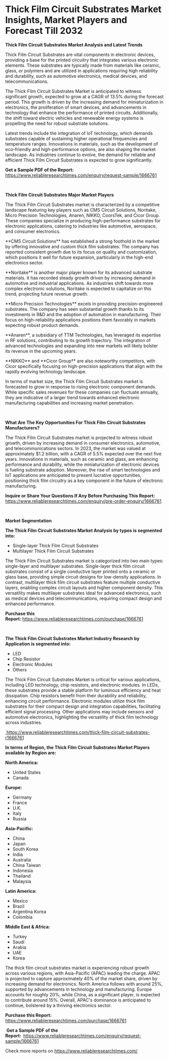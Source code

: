 <p><h1>Thick Film Circuit Substrates Market Insights, Market Players and Forecast Till 2032</h1></p><p><strong>Thick Film Circuit Substrates Market Analysis and Latest Trends</strong></p>
<p><p>Thick Film Circuit Substrates are vital components in electronic devices, providing a base for the printed circuitry that integrates various electronic elements. These substrates are typically made from materials like ceramic, glass, or polymers and are utilized in applications requiring high reliability and durability, such as automotive electronics, medical devices, and telecommunications.</p><p>The Thick Film Circuit Substrates Market is anticipated to witness significant growth, expected to grow at a CAGR of 13.5% during the forecast period. This growth is driven by the increasing demand for miniaturization in electronics, the proliferation of smart devices, and advancements in technology that enhance the performance of printed circuits. Additionally, the shift toward electric vehicles and renewable energy systems is propelling the need for robust substrate solutions.</p><p>Latest trends include the integration of IoT technology, which demands substrates capable of sustaining higher operational frequencies and temperature ranges. Innovations in materials, such as the development of eco-friendly and high-performance options, are also shaping the market landscape. As industries continue to evolve, the demand for reliable and efficient Thick Film Circuit Substrates is expected to grow significantly.</p></p>
<p><strong>Get a Sample PDF of the Report:&nbsp;</strong> <a href="https://www.reliableresearchtimes.com/enquiry/request-sample/1666761?utm_campaign=3016&utm_medium=2&utm_source=Github&utm_content=ia&utm_term=08032025&utm_id=thick-film-circuit-substrates">https://www.reliableresearchtimes.com/enquiry/request-sample/1666761</a></p>
<p>&nbsp;</p>
<p><strong>Thick Film Circuit Substrates Major Market Players</strong></p>
<p><p>The Thick Film Circuit Substrates market is characterized by a competitive landscape featuring key players such as CMS Circuit Solutions, Noritake, Micro Precision Technologies, Anaren, NIKKO, CoorsTek, and Cicor Group. These companies specialize in producing high-performance substrates for electronic applications, catering to industries like automotive, aerospace, and consumer electronics.</p><p>**CMS Circuit Solutions** has established a strong foothold in the market by offering innovative and custom thick film substrates. The company has reported consistent growth due to its focus on quality and customization, which positions it well for future expansion, particularly in the high-end electronics sector. </p><p>**Noritake** is another major player known for its advanced substrate materials. It has recorded steady growth driven by increasing demand in automotive and industrial applications. As industries shift towards more complex electronic solutions, Noritake is expected to capitalize on this trend, projecting future revenue growth.</p><p>**Micro Precision Technologies** excels in providing precision-engineered substrates. The company has seen substantial growth thanks to its investments in R&D and the adoption of automation in manufacturing. Their focus on high-reliability applications positions them favorably in markets expecting robust product demands.</p><p>**Anaren**, a subsidiary of TTM Technologies, has leveraged its expertise in RF solutions, contributing to its growth trajectory. The integration of advanced technologies and expanding into new markets will likely bolster its revenue in the upcoming years.</p><p>**NIKKO** and **Cicor Group** are also noteworthy competitors, with Cicor specifically focusing on high-precision applications that align with the rapidly evolving technology landscape. </p><p>In terms of market size, the Thick Film Circuit Substrates market is forecasted to grow in response to rising electronic component demands. While specific sales revenues for these companies can fluctuate annually, they are indicative of a larger trend towards enhanced electronic manufacturing capabilities and increasing market penetration.</p></p>
<p>&nbsp;</p>
<p><strong>What Are The Key Opportunities For Thick Film Circuit Substrates Manufacturers?</strong></p>
<p><p>The Thick Film Circuit Substrates market is projected to witness robust growth, driven by increasing demand in consumer electronics, automotive, and telecommunications sectors. In 2023, the market was valued at approximately $1.2 billion, with a CAGR of 5.5% expected over the next five years. Innovations in materials, such as ceramic and glass, are enhancing performance and durability, while the miniaturization of electronic devices is fueling substrate adoption. Moreover, the rise of smart technologies and IoT applications are anticipated to present lucrative opportunities, positioning thick film circuitry as a key component in the future of electronic manufacturing.</p></p>
<p><strong>Inquire or Share Your Questions If Any Before Purchasing This Report:</strong> <a href="https://www.reliableresearchtimes.com/enquiry/pre-order-enquiry/1666761?utm_campaign=3016&utm_medium=2&utm_source=Github&utm_content=ia&utm_term=08032025&utm_id=thick-film-circuit-substrates">https://www.reliableresearchtimes.com/enquiry/pre-order-enquiry/1666761</a></p>
<p>&nbsp;</p>
<p><strong>Market Segmentation</strong></p>
<p><strong>The Thick Film Circuit Substrates Market Analysis by types is segmented into:</strong></p>
<p><ul><li>Single-layer Thick Film Circuit Substrates</li><li>Multilayer Thick Film Circuit Substrates</li></ul></p>
<p><p>The Thick Film Circuit Substrates market is categorized into two main types: single-layer and multilayer substrates. Single-layer thick film circuit substrates consist of a single conductive layer printed onto a ceramic or glass base, providing simple circuit designs for low-density applications. In contrast, multilayer thick film circuit substrates feature multiple conductive layers, enabling complex circuit layouts and higher component density. This versatility makes multilayer substrates ideal for advanced electronics, such as medical devices and telecommunications, requiring compact design and enhanced performance.</p></p>
<p><strong>Purchase this Report:&nbsp;</strong><a href="https://www.reliableresearchtimes.com/purchase/1666761?utm_campaign=3016&utm_medium=2&utm_source=Github&utm_content=ia&utm_term=08032025&utm_id=thick-film-circuit-substrates">https://www.reliableresearchtimes.com/purchase/1666761</a></p>
<p>&nbsp;</p>
<p><strong>The Thick Film Circuit Substrates Market Industry Research by Application is segmented into:</strong></p>
<p><ul><li>LED</li><li>Chip Resistor</li><li>Electronic Modules</li><li>Others</li></ul></p>
<p><p>The Thick Film Circuit Substrates Market is critical for various applications, including LED technology, chip resistors, and electronic modules. In LEDs, these substrates provide a stable platform for luminous efficiency and heat dissipation. Chip resistors benefit from their durability and reliability, enhancing circuit performance. Electronic modules utilize thick film substrates for their compact design and integration capabilities, facilitating efficient signal processing. Other applications may include sensors and automotive electronics, highlighting the versatility of thick film technology across industries.</p></p>
<p><a href="https://www.reliableresearchtimes.com/thick-film-circuit-substrates-r1666761?utm_campaign=3016&utm_medium=2&utm_source=Github&utm_content=ia&utm_term=08032025&utm_id=thick-film-circuit-substrates">&nbsp;https://www.reliableresearchtimes.com/thick-film-circuit-substrates-r1666761</a></p>
<p><strong>In terms of Region, the Thick Film Circuit Substrates Market Players available by Region are:</strong></p>
<p>
    <p> <strong> North America: </strong>
        <ul>
            <li>United States</li>
            <li>Canada</li>
        </ul>
        </p> 
    <p> <strong> Europe: </strong>
        <ul>
            <li>Germany</li>
            <li>France</li>
            <li>U.K.</li>
            <li>Italy</li>
            <li>Russia</li>
        </ul>
        </p> 
    <p> <strong> Asia-Pacific: </strong>
        <ul>
            <li>China</li>
            <li>Japan</li>
            <li>South Korea</li>
            <li>India</li>
            <li>Australia</li>
            <li>China Taiwan</li>
            <li>Indonesia</li>
            <li>Thailand</li>
            <li>Malaysia</li>
        </ul>
        </p> 
    <p> <strong> Latin America: </strong>
        <ul>
            <li>Mexico</li>
            <li>Brazil</li>
            <li>Argentina Korea</li>
            <li>Colombia</li>
        </ul>
        </p> 
    <p> <strong> Middle East & Africa: </strong>
        <ul>
            <li>Turkey</li>
            <li>Saudi</li>
            <li>Arabia</li>
            <li>UAE</li>
            <li>Korea</li>
        </ul>
    </p>
    </p>
<p><p>The thick film circuit substrates market is experiencing robust growth across various regions, with Asia-Pacific (APAC) leading the charge. APAC is projected to capture approximately 40% of the market share, driven by increasing demand for electronics. North America follows with around 25%, supported by advancements in technology and manufacturing. Europe accounts for roughly 20%, while China, as a significant player, is expected to contribute around 15%. Overall, APAC's dominance is anticipated to continue, bolstered by a thriving electronics sector.</p></p>
<p><strong>Purchase this Report: </strong><a href="https://www.reliableresearchtimes.com/purchase/1666761?utm_campaign=3016&utm_medium=2&utm_source=Github&utm_content=ia&utm_term=08032025&utm_id=thick-film-circuit-substrates">https://www.reliableresearchtimes.com/purchase/1666761</a></p>
<p>&nbsp;<strong>Get a Sample PDF of the Report:&nbsp;&nbsp;</strong><a href="https://www.reliableresearchtimes.com/enquiry/request-sample/1666761?utm_campaign=3016&utm_medium=2&utm_source=Github&utm_content=ia&utm_term=08032025&utm_id=thick-film-circuit-substrates">https://www.reliableresearchtimes.com/enquiry/request-sample/1666761</a></p>
<p><strong></strong></p>
<p>Check more reports on <a href="https://www.reliableresearchtimes.com/?utm_campaign=3016&utm_medium=2&utm_source=Github&utm_content=ia&utm_term=08032025&utm_id=thick-film-circuit-substrates">https://www.reliableresearchtimes.com/</a></p>